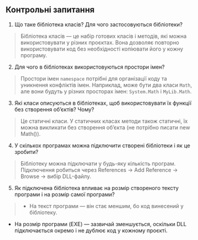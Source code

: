 ﻿## Контрольні запитання
1. Що таке бібліотека класів? Для чого застосовуються бібліотеки?
> Бібліотека класів — це набір готових класів і методів, які можна використовувати у різних проєктах.
Вона дозволяє повторно використовувати код без необхідності копіювати його у кожну програму.
2. Для чого в бібліотеках використовуються простори імен?
> Простори імен `namespace` потрібні для організації коду та уникнення конфліктів імен.
Наприклад, може бути два класи `Math`, але вони будуть у різних просторах імен: `System.Math` і `MyLib.Math`.

3. Які класи описуються в бібліотеках, щоб використовувати їх функції без створення об’єктів? Чому?
> Це статичні класи.
У статичних класах методи також статичні, їх можна викликати без створення об’єкта (не потрібно писати new Math()).
4. У скількох програмах можна підключити створені бібліотеки і як це зробити?
> Бібліотеку можна підключати у будь-яку кількість програм.
Підключення робиться через References -> Add Reference -> Browse -> вибір DLL-файлу.

5. Як підключена бібліотека впливає на розмір створеного тексту програми і на розмір самої програми?
> - На текст програми — він стає меншим, бо код винесений у бібліотеку.
- На розмір програми (EXE) — зазвичай зменшується, оскільки DLL підключається окремо і не дублює код у кожному проєкті.